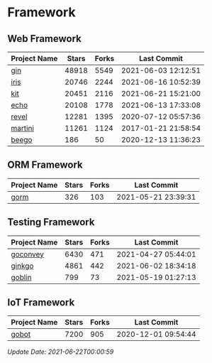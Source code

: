 # Framework

## Web Framework
| Project Name | Stars | Forks | Last Commit |
| ------------ | ----- | ----- | ----------- |
| [gin](https://github.com/gin-gonic/gin) | 48918 | 5549 | 2021-06-03 12:12:51 |
| [iris](https://github.com/kataras/iris) | 20746 | 2244 | 2021-06-16 10:52:39 |
| [kit](https://github.com/go-kit/kit) | 20451 | 2116 | 2021-06-21 15:21:00 |
| [echo](https://github.com/labstack/echo) | 20108 | 1778 | 2021-06-13 17:33:08 |
| [revel](https://github.com/revel/revel) | 12281 | 1395 | 2020-07-12 05:57:36 |
| [martini](https://github.com/go-martini/martini) | 11261 | 1124 | 2017-01-21 21:58:54 |
| [beego](https://github.com/astaxie/beego) | 186 | 50 | 2020-12-13 11:36:23 |

## ORM Framework
| Project Name | Stars | Forks | Last Commit |
| ------------ | ----- | ----- | ----------- |
| [gorm](https://github.com/jinzhu/gorm) | 326 | 103 | 2021-05-21 23:39:31 |

## Testing Framework
| Project Name | Stars | Forks | Last Commit |
| ------------ | ----- | ----- | ----------- |
| [goconvey](https://github.com/smartystreets/goconvey) | 6430 | 471 | 2021-04-27 05:44:01 |
| [ginkgo](https://github.com/onsi/ginkgo) | 4861 | 442 | 2021-06-02 18:34:18 |
| [goblin](https://github.com/franela/goblin) | 799 | 73 | 2021-05-19 01:27:13 |

## IoT Framework
| Project Name | Stars | Forks | Last Commit |
| ------------ | ----- | ----- | ----------- |
| [gobot](https://github.com/hybridgroup/gobot) | 7200 | 905 | 2020-12-01 09:54:44 |

*Update Date: 2021-06-22T00:00:59*
